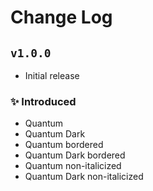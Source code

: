 # Change Log

## `v1.0.0`

- Initial release

### ✨ Introduced

- Quantum
- Quantum Dark
- Quantum bordered
- Quantum Dark bordered
- Quantum non-italicized
- Quantum Dark non-italicized
